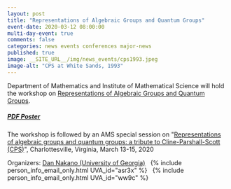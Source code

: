 ```yaml
---
layout: post
title: "Representations of Algebraic Groups and Quantum Groups"
event-date: 2020-03-12 08:00:00
multi-day-event: true
comments: false
categories: news events conferences major-news
published: true
image: __SITE_URL__/img/news_events/cps1993.jpeg
image-alt: "CPS at White Sands, 1993"
---
```


Department of Mathematics and 
Institute of Mathematical Science 
will hold the workshop on 
<a href="{{site.url}}/ims/rt-workshop-spring-2020/">Representations of Algebraic Groups and Quantum Groups</a>.

##### [PDF Poster]({{site.url}}/IMS/parshall-workshop-spring-2020/parshall-workshop-spring-2020-poster.pdf)

The workshop is followed by
an AMS special session on "<a href="http://www.ams.org/meetings/sectional/2273_program_ss13.html#title">Representations of algebraic groups and quantum groups: a tribute to Cline-Parshall-Scott (CPS)</a>", Charlottesville, Virginia, March 13-15, 2020

Organizers: <a href="https://www.math.uga.edu/directory/people/daniel-k-nakano">Dan Nakano (University of Georgia)</a>&nbsp;&nbsp;
    {% include person_info_email_only.html UVA_id="asr3x" %}&nbsp;&nbsp;
    {% include person_info_email_only.html UVA_id="ww9c" %}
